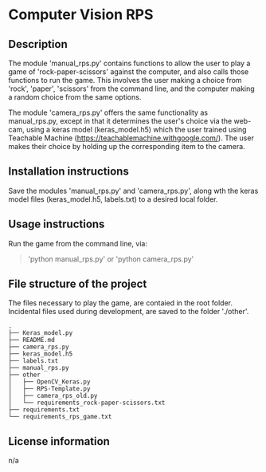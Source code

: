 # Computer Vision RPS

## Description
The module 'manual_rps.py' contains functions to allow the user to play a game of
'rock-paper-scissors' against the computer, and also calls those functions to
run the game. This involves the user making a choice from 'rock', 'paper', 'scissors'
from the command line, and the computer making a random choice from the same options.

The module 'camera_rps.py' offers the same functionality as manual_rps.py, except
in that it determines the user's choice via the web-cam, using a keras model
(keras_model.h5) which the user trained using Teachable Machine
(https://teachablemachine.withgoogle.com/). The user makes their choice by holding
up the corresponding item to the camera.

## Installation instructions
Save the modules 'manual_rps.py' and 'camera_rps.py', along wth the keras model files
(keras_model.h5, labels.txt) to a desired local folder.

## Usage instructions
Run the game from the command line, via:
> 'python manual_rps.py'
or
> 'python camera_rps.py'

## File structure of the project
The files necessary to play the game, are contaied in the root folder.
Incidental files used during development, are saved to the folder './other'.
```
.
├── Keras_model.py
├── README.md
├── camera_rps.py
├── keras_model.h5
├── labels.txt
├── manual_rps.py
├── other
│   ├── OpenCV_Keras.py
│   ├── RPS-Template.py
│   ├── camera_rps_old.py
│   └── requirements_rock-paper-scissors.txt
├── requirements.txt
└── requirements_rps_game.txt
```
## License information
n/a
